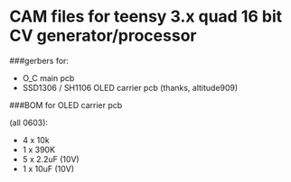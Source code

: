 CAM files for teensy 3.x quad 16 bit CV generator/processor
============

###gerbers for:

- O_C main pcb
- SSD1306 / SH1106 OLED carrier pcb (thanks, altitude909)


###BOM for OLED carrier pcb

(all 0603): 

- 4 x 10k 
- 1 x 390K 
- 5 x 2.2uF (10V)
- 1 x 10uF (10V) 





